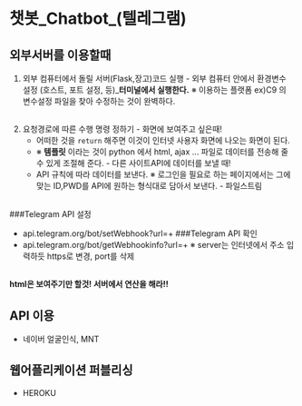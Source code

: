 # 챗봇_Chatbot_(텔레그램)
## **외부서버를 이용할때**
  1. 외부 컴퓨터에서 돌릴 서버(Flask,장고)코드 실행
    - 외부 컴퓨터 안에서 환경변수 설정 (호스트, 포트 설정, 등)_**터미널에서 실행한다.**
    ※ 이용하는 플랫폼 ex)C9 의 변수설정 파일을 찾아 수정하는 것이 완벽하다.  
##
  2. 요청경로에 따른 수행 명령 정하기
    - 화면에 보여주고 싶은때!
      - 어떠한 것을 ```return``` 해주면 이것이 인터넷 사용자 화면에 나오는 화면이 된다.
      - ※ **템플릿** 이라는 것이 python 에서 html, ajax ... 파일로 데이터를 전송해 줄수 있게 조절해 준다.
    - 다른 사이트API에 데이터를 보낼 때!
      - API 규칙에 따라 데이터를 보낸다.
      ※ 로그인을 필요로 하는 페이지에서는 그에 맞는 ID,PWD를 API에 원하는 형식대로 담아서 보낸다.
    - 파일스트림  
##
###Telegram API 설정
- api.telegram.org/bot<token>/setWebhook?url=<server>+<token>
###Telegram API 확인
- api.telegram.org/bot<token>/getWebhookinfo?url=<server>+<token>
※ server는 인터넷에서 주소 입력하듯 https로 변경, port를 삭제  
##
**html은 보여주기만 할것! 서버에서 연산을 해라!!**  
##


## API 이용
  - 네이버 얼굴인식, MNT  
##
## 웹어플리케이션 퍼블리싱
  - HEROKU  
